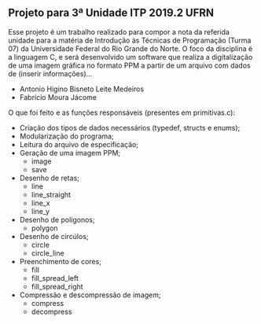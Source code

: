 ## Projeto para 3ª Unidade ITP 2019.2 UFRN

Esse projeto é um trabalho realizado para compor a nota da referida unidade para a matéria de Introdução às Técnicas de Programação (Turma 07) da Universidade Federal do Rio Grande do Norte. O foco da disciplina é a linguagem C, e será desenvolvido um software que realiza a digitalização de uma imagem gráfica no formato PPM a partir de um arquivo com dados de (inserir informações)...

* Antonio Higino Bisneto Leite Medeiros
* Fabrício Moura Jácome

O que foi feito e as funções responsáveis (presentes em primitivas.c):
* Criação dos tipos de dados necessários (typedef, structs e enums);
* Modularização do programa;
* Leitura do arquivo de especificação;
* Geração de uma imagem  PPM;
  * image
  * save
* Desenho de retas;
  * line
  * line_straight
  * line_x
  * line_y
* Desenho de polígonos;
  * polygon
* Desenho de circúlos;
  * circle
  * circle_line
* Preenchimento de cores;
  * fill
  * fill_spread_left
  * fill_spread_right
* Compressão e descompressão de imagem;
  * compress
  * decompress
